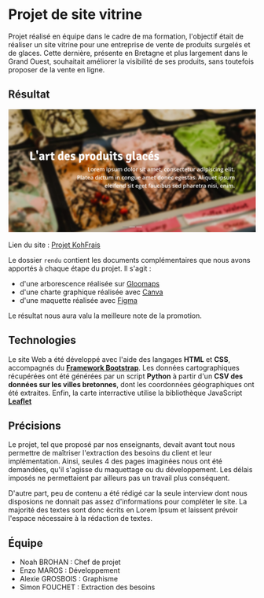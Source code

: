 # Projet de site vitrine

Projet réalisé en équipe dans le cadre de ma formation, l'objectif était de réaliser un site vitrine pour une entreprise de vente de produits surgelés et de glaces. Cette dernière, présente en Bretagne et plus largement dans le Grand Ouest, souhaitait améliorer la visibilité de ses produits, sans toutefois proposer de la vente en ligne.

## Résultat

![Capture d'écran de la page d'accueil](rendu/Capture.png)

Lien du site : [Projet KohFrais](https://zothma.github.io/projects/kohfrais/index.html)

Le dossier `rendu` contient les documents complémentaires que nous avons apportés à chaque étape du projet. Il s'agit :
 - d'une arborescence réalisée sur [Gloomaps](https://www.gloomaps.com/)
 - d'une charte graphique réalisée avec [Canva](https://www.canva.com/)
 - d'une maquette réalisée avec [Figma](https://www.figma.com/)

Le résultat nous aura valu la meilleure note de la promotion.

## Technologies

Le site Web a été développé avec l'aide des langages **HTML** et **CSS**, accompagnés du **[Framework Bootstrap](https://getbootstrap.com/)**. Les données cartographiques récupérées ont été générées par un script **Python** à partir d'un **CSV des données sur les villes bretonnes**, dont les coordonnées géographiques ont été extraites. Enfin, la carte interractive utilise la bibliothèque JavaScript **[Leaflet](https://leafletjs.com/)**

## Précisions

Le projet, tel que proposé par nos enseignants, devait avant tout nous permettre de maîtriser l'extraction des besoins du client et leur implémentation. Ainsi, seules 4 des pages imaginées nous ont été demandées, qu'il s'agisse du maquettage ou du développement. Les délais imposés ne permettaient par ailleurs pas un travail plus conséquent.

D'autre part, peu de contenu a été rédigé car la seule interview dont nous disposions ne donnait pas assez d'informations pour compléter le site. La majorité des textes sont donc écrits en Lorem Ipsum et laissent prévoir l'espace nécessaire à la rédaction de textes.

## Équipe
 - Noah BROHAN : Chef de projet
 - Enzo MAROS : Développement
 - Alexie GROSBOIS : Graphisme
 - Simon FOUCHET : Extraction des besoins